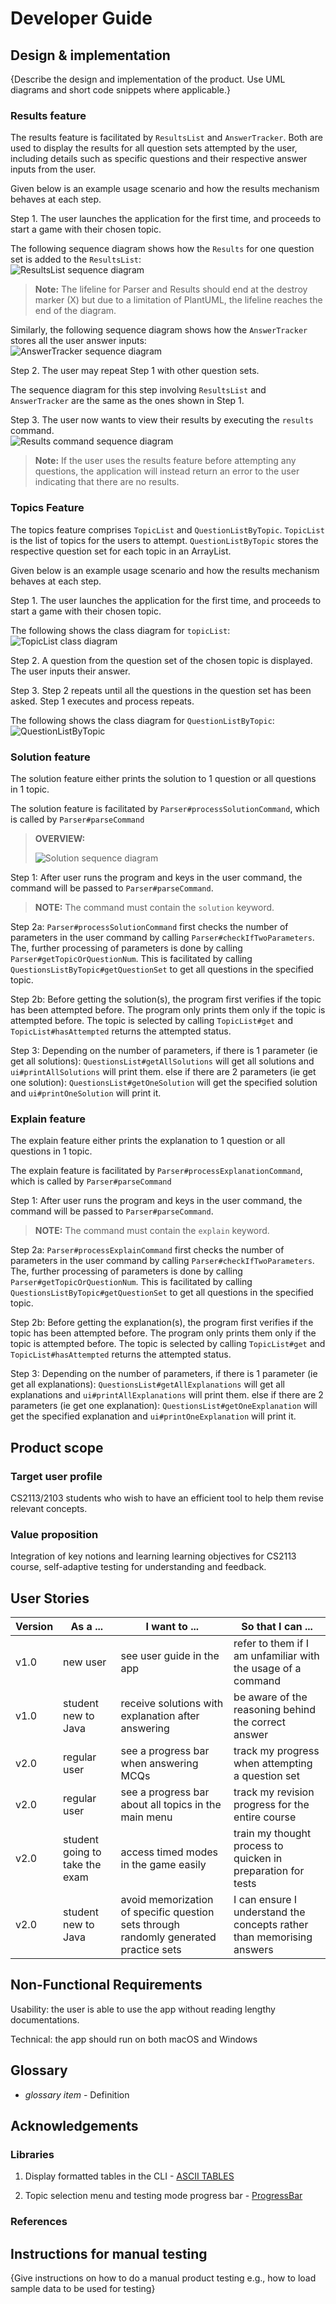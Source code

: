 # Developer Guide

## Design & implementation

{Describe the design and implementation of the product. Use UML diagrams and short code snippets where applicable.}

### Results feature

The results feature is facilitated by `ResultsList` and 
`AnswerTracker`. Both are used to display the results for
all question sets attempted by the user, including details
such as specific questions and their respective answer inputs
from the user.

Given below is an example usage scenario and how the results
mechanism behaves at each step.

Step 1. The user launches the application for the first time,
and proceeds to start a game with their chosen topic.

The following sequence diagram shows how the `Results` for
one question set is added to the `ResultsList`:  
![ResultsList sequence diagram](./team/img/Results.png)
> **Note:** The lifeline for Parser and Results should end
> at the destroy marker (X) but due to a limitation of PlantUML,
> the lifeline reaches the end of the diagram.

Similarly, the following sequence diagram shows how the
`AnswerTracker` stores all the user answer inputs:  
![AnswerTracker sequence diagram](https://via.placeholder.com/100.png?text=Photo)

Step 2. The user may repeat Step 1 with other question sets.  

The sequence diagram for this step involving `ResultsList` 
and `AnswerTracker` are the same as the ones shown in Step 1.

Step 3. The user now wants to view their results by executing
the `results` command.  
![Results command sequence diagram](https://via.placeholder.com/100.png?text=Photo)

> **Note:** If the user uses the results feature before
> attempting any questions, the application will instead 
> return an error to the user indicating that there are no 
> results.


### Topics Feature

The topics feature comprises `TopicList` and `QuestionListByTopic`. 
`TopicList` is the list of topics for the users to attempt.
`QuestionListByTopic` stores the respective question set for each topic in an ArrayList. 

Given below is an example usage scenario and how the results
mechanism behaves at each step.

Step 1. The user launches the application for the first time,
and proceeds to start a game with their chosen topic.

The following shows the class diagram for `topicList`:
![TopicList class diagram](./team/img/TopicList_Topic_class_diagram.png)

Step 2. A question from the question set of the chosen topic is displayed.
        The user inputs their answer.

Step 3. Step 2 repeats until all the questions in the question set has been asked.
        Step 1 executes and process repeats.

The following shows the class diagram for `QuestionListByTopic`:
![QuestionListByTopic](./team/img/QuestionListByTopic_class_diagram.png)

### Solution feature

The solution feature either prints the solution to 1 question or all questions in 1 topic.

The solution feature is facilitated by ```Parser#processSolutionCommand```, which is called by ```Parser#parseCommand```

> **OVERVIEW:**
>
> ![Solution sequence diagram](./team/img/Solution.png)

Step 1: After user runs the program and keys in the user command, the command will be passed to 
```Parser#parseCommand```. 

> **NOTE:** The command must contain the ```solution``` keyword.

Step 2a: ```Parser#processSolutionCommand``` first checks the number of parameters in the user command 
by calling ```Parser#checkIfTwoParameters```.
The, further processing of parameters is done by calling ```Parser#getTopicOrQuestionNum```. 
This is facilitated by calling ```QuestionsListByTopic#getQuestionSet``` to get all questions in the specified topic.

Step 2b: Before getting the solution(s), the program first verifies if the topic has been attempted before.
The program only prints them only if the topic is attempted before.
The topic is selected by calling ```TopicList#get``` and ```TopicList#hasAttempted``` returns the attempted status.

Step 3:
Depending on the number of parameters,
if there is 1 parameter (ie get all solutions):
```QuestionsList#getAllSolutions``` will get all solutions and ```ui#printAllSolutions``` will print them.
else if there are 2 parameters (ie get one solution):
```QuestionsList#getOneSolution``` will get the specified solution and ```ui#printOneSolution``` will print it.

### Explain feature
The explain feature either prints the explanation to 1 question or all questions in 1 topic.

The explain feature is facilitated by ```Parser#processExplanationCommand```, which is called by ```Parser#parseCommand```

Step 1: After user runs the program and keys in the user command, the command will be passed to
```Parser#parseCommand```.

> **NOTE:** The command must contain the ```explain``` keyword.

Step 2a: ```Parser#processExplainCommand``` first checks the number of parameters in the user command
by calling ```Parser#checkIfTwoParameters```.
The, further processing of parameters is done by calling ```Parser#getTopicOrQuestionNum```.
This is facilitated by calling ```QuestionsListByTopic#getQuestionSet``` to get all questions in the specified topic.

Step 2b: Before getting the explanation(s), the program first verifies if the topic has been attempted before.
The program only prints them only if the topic is attempted before.
The topic is selected by calling ```TopicList#get``` and ```TopicList#hasAttempted``` returns the attempted status.

Step 3:
Depending on the number of parameters,
if there is 1 parameter (ie get all explanations):
```QuestionsList#getAllExplanations``` will get all explanations and ```ui#printAllExplanations``` will print them.
else if there are 2 parameters (ie get one explanation):
```QuestionsList#getOneExplanation``` will get the specified explanation and ```ui#printOneExplanation``` will print it.


## Product scope

### Target user profile

CS2113/2103 students who wish to have an efficient tool to help them revise relevant concepts.

### Value proposition

Integration of key notions and learning learning objectives for CS2113 course, self-adaptive testing for understanding and feedback.

## User Stories

| Version | As a ...                       | I want to ...                                        | So that I can ...                                                      |
|---------|--------------------------------|------------------------------------------------------|------------------------------------------------------------------------|
| v1.0    | new user                       | see user guide in the app                            | refer to them if I am unfamiliar with the usage of a command           |
| v1.0    | student new to Java            | receive solutions with explanation after answering   | be aware of the reasoning behind the correct answer                    | 
| v2.0    | regular user                   | see a progress bar when answering MCQs               | track my progress when attempting a question set                       |
| v2.0    | regular user                   | see a progress bar about all topics in the main menu | track my revision progress for the entire course                       |
| v2.0    | student going to take the exam | access timed modes in the game easily                | train my thought process to quicken in preparation for tests           |
| v2.0    | student new to Java            | avoid memorization of specific question sets through randomly generated practice sets  | I can ensure I understand the concepts rather than memorising answers  |

## Non-Functional Requirements

Usability: the user is able to use the app without reading lengthy documentations.

Technical: the app should run on both macOS and Windows

## Glossary

- _glossary item_ - Definition

## Acknowledgements

### Libraries

1. Display formatted tables in the CLI - [ASCII TABLES](https://bethecoder.com/applications/products/asciiTable.action)

2. Topic selection menu and testing mode progress bar - [ProgressBar](https://github.com/ctongfei/progressbar)

### References

## Instructions for manual testing

{Give instructions on how to do a manual product testing e.g., how to load sample data to be used for testing}
